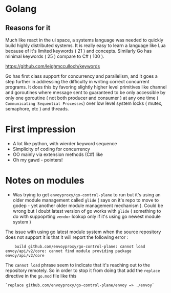 # Golang

## Reasons for it 
Much like react in the ui space, a systems language was needed to quickly build highly distributed systems. It is really easy to learn a language like Lua because of it's limited keywords ( 21 ) and concepts. Similarly Go has minimal keywords ( 25 ) compare to C# ( 100 ). 

https://github.com/leighmcculloch/keywords

Go has first class support for concurrency and parallelism, and it goes a step further in addressing the difficulty in writing correct concurrent programs. It does this by favoring slightly higher level primitives like channel and goroutines where message sent to guaranteed to be only accessible by only one goroutine ( not both producer and consumer ) at any one time ( `Communicating Sequential Processes`) over low level system locks ( mutex, semaphore, etc ) and threads. 



# First impression
- A lot like python, with wierder keyword sequence
- Simplicity of coding for concurrency
- OO mainly via extension methods (C#) like
- Oh my gawd - pointers!

# Notes on modules

- Was trying to get `envoyproxy/go-control-plane` to run but it's using an older module management called `glide` ( says on it's repo to move to godep - yet another older module management mechanism ). Could be wrong but I doubt latest version of go works with `glide` ( something to do with suppoprting `vendor` lookup only if it's using go newest module system )

The issue with using go latest module system when the source repository does not support it is that it will report the following error : 

```
    build github.com/envoyproxy/go-control-plane: cannot load envoy/api/v2/core: cannot find module providing package envoy/api/v2/core
```

The `cannot load` phrase seem to indicate that it's reaching out to the repository remotely. So in order to stop it from doing that add the `replace` directive in the `go.mod` file like this 

    `replace github.com/envoyproxy/go-control-plane/envoy => ./envoy`


